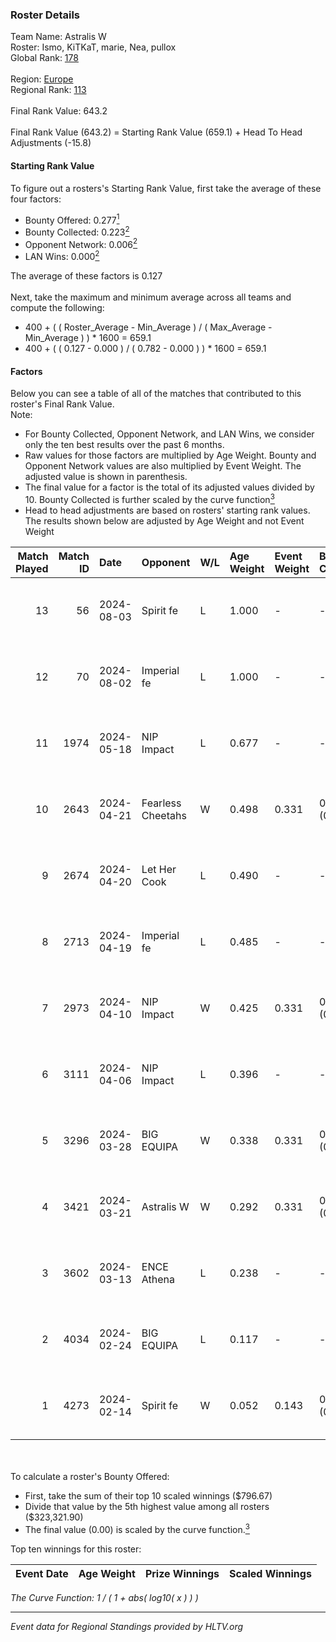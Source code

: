 ### Roster Details<br />
Team Name: Astralis W<br />
Roster: Ismo, KiTKaT, marie, Nea, pullox<br />
Global Rank: [178](../standings_global.md)<br />
<br />
Region: [Europe]( ../standings_europe.md)<br />
Regional Rank: [113]( ../standings_europe.md)<br />
<br />
Final Rank Value:  643.2<br />
<br />
Final Rank Value (643.2) = Starting Rank Value (659.1) + Head To Head Adjustments (-15.8)<br />

#### Starting Rank Value<br />
To figure out a rosters's Starting Rank Value, first take the average of these four factors:<br />
- Bounty Offered: 0.277[<sup>1</sup>](#table2)
- Bounty Collected: 0.223[<sup>2</sup>](#table1)
- Opponent Network: 0.006[<sup>2</sup>](#table1)
- LAN Wins: 0.000[<sup>2</sup>](#table1)

The average of these factors is 0.127<br />
<br />
Next, take the maximum and minimum average across all teams and compute the following:<br />
- 400 + ( ( Roster_Average - Min_Average ) / ( Max_Average - Min_Average ) ) * 1600 = 659.1
- 400 + ( ( 0.127 - 0.000 ) / ( 0.782 - 0.000 ) ) * 1600 = 659.1


#### Factors<br />
Below you can see a table of all of the matches that contributed to this roster's Final Rank Value.<br />
Note:<br />

- For Bounty Collected, Opponent Network, and LAN Wins, we consider only the ten best results over the past 6 months.
- Raw values for those factors are multiplied by Age Weight. Bounty and Opponent Network values are also multiplied by Event Weight. The adjusted value is shown in parenthesis.
- The final value for a factor is the total of its adjusted values divided by 10. Bounty Collected is further scaled by the curve function[<sup>3</sup>](#curveFunction)
- Head to head adjustments are based on rosters' starting rank values. The results shown below are adjusted by Age Weight and not Event Weight
<span id="table1"></span><br />


| Match Played | Match ID | Date       | Opponent          | W/L | Age Weight | Event Weight | Bounty Collected | Opponent Network | LAN Wins  | H2H Adj. | Roster                           |
| -: | -: | :- | :- | :- | :- | :- | :- | :- | :- | -: | :- |
|           13 |       56 | 2024-08-03 | Spirit fe         | L   | 1.000      | -            | -                | -                | -         |   -16.66 | Ismo, KiTKaT, marie, Nea, pullox |
|           12 |       70 | 2024-08-02 | Imperial fe       | L   | 1.000      | -            | -                | -                | -         |    -3.04 | Ismo, KiTKaT, marie, Nea, pullox |
|           11 |     1974 | 2024-05-18 | NIP Impact        | L   | 0.677      | -            | -                | -                | -         |    -8.90 | Ann4, D7, KiTKaT, Nea, pullox    |
|           10 |     2643 | 2024-04-21 | Fearless Cheetahs | W   | 0.498      | 0.331        | 0.003 (0.000)    | 0.065 (0.011)    | 0 (0.000) |     8.58 | Ann4, D7, KiTKaT, Nea, pullox    |
|            9 |     2674 | 2024-04-20 | Let Her Cook      | L   | 0.490      | -            | -                | -                | -         |    -3.24 | Ann4, D7, KiTKaT, Nea, pullox    |
|            8 |     2713 | 2024-04-19 | Imperial fe       | L   | 0.485      | -            | -                | -                | -         |    -1.71 | Ann4, D7, KiTKaT, Nea, pullox    |
|            7 |     2973 | 2024-04-10 | NIP Impact        | W   | 0.425      | 0.331        | 0.005 (0.001)    | 0.228 (0.032)    | 0 (0.000) |     7.89 | Ann4, D7, KiTKaT, Nea, pullox    |
|            6 |     3111 | 2024-04-06 | NIP Impact        | L   | 0.396      | -            | -                | -                | -         |    -5.42 | Ann4, D7, KiTKaT, Nea, pullox    |
|            5 |     3296 | 2024-03-28 | BIG EQUIPA        | W   | 0.338      | 0.331        | 0.017 (0.002)    | 0.150 (0.017)    | 0 (0.000) |     6.93 | Ann4, D7, KiTKaT, Nea, pullox    |
|            4 |     3421 | 2024-03-21 | Astralis W        | W   | 0.292      | 0.331        | 0.001 (0.000)    | 0.020 (0.002)    | 0 (0.000) |     4.13 | Ann4, D7, KiTKaT, Nea, pullox    |
|            3 |     3602 | 2024-03-13 | ENCE Athena       | L   | 0.238      | -            | -                | -                | -         |    -3.94 | Ann4, D7, KiTKaT, Nea, pullox    |
|            2 |     4034 | 2024-02-24 | BIG EQUIPA        | L   | 0.117      | -            | -                | -                | -         |    -1.30 | Ann4, D7, KiTKaT, Nea, pullox    |
|            1 |     4273 | 2024-02-14 | Spirit fe         | W   | 0.052      | 0.143        | 0.005 (0.000)    | 0.141 (0.001)    | 0 (0.000) |     0.83 | Ann4, D7, KiTKaT, Nea, pullox    |

<br />
<span id="table2"></span><br />
To calculate a roster's Bounty Offered:<br />

- First, take the sum of their top 10 scaled winnings ($796.67)
- Divide that value by the 5th highest value among all rosters ($323,321.90)
- The final value (0.00) is scaled by the curve function.[<sup>3</sup>](#curveFunction)

Top ten winnings for this roster:<br />

| Event Date | Age Weight | Prize Winnings | Scaled Winnings |
| :- | -: | :- | :- |


<span id="curveFunction"></span>_The Curve Function: 1 / ( 1 + abs( log10( x ) ) )_<br />

---
_Event data for Regional Standings provided by HLTV.org_<br />
